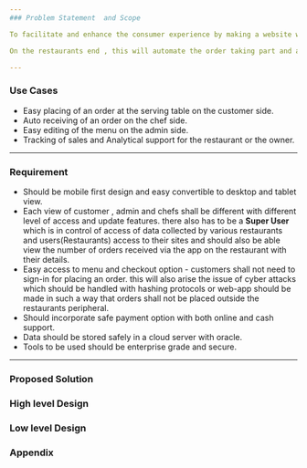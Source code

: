 ```yaml
--- 
### Problem Statement  and Scope

To facilitate and enhance the consumer experience by making a website which is accessed by scanning a QR code present at a serving table for accessing menu and placing the order. 

On the restaurants end , this will automate the order taking part and also streamline the sales data on their dashboard for the end of the day review.

---
```

### Use Cases

- Easy placing of an order at the serving table on the customer side.
- Auto receiving of an order on the chef side.
- Easy editing of the menu on the admin side. 
- Tracking of sales and Analytical support for the restaurant or the owner. 

---
### Requirement

- Should be mobile first design and easy convertible to desktop and tablet view.
- Each view of customer , admin and chefs shall be different with different level of access and update features. there also has to be a **Super User** which is in control of access of data collected by various restaurants and users(Restaurants) access to their sites and should also be able view the number of orders received via the app on the restaurant with their details. 
- Easy access to menu and checkout option - customers shall not need to sign-in for placing an order. this will also arise the issue of cyber attacks which should be handled with hashing protocols or web-app should be made in such a way that orders shall not be placed outside the restaurants peripheral.
- Should incorporate safe payment option with both online and cash support.
- Data should be stored safely in a cloud server with oracle. 
- Tools to be used should be enterprise grade and secure.

---
### Proposed Solution 




### High level Design

### Low level Design

### Appendix

